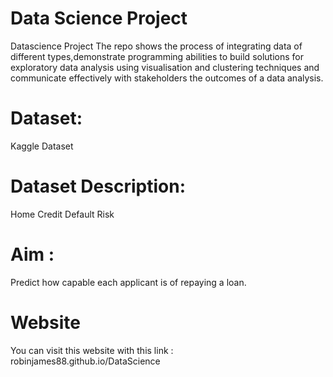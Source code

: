 # Data Science Project
  Datascience Project
  The repo shows the process of integrating data of different types,demonstrate programming   abilities to build solutions for exploratory data analysis using visualisation and         clustering techniques and communicate effectively with stakeholders the outcomes of a       data analysis.

# Dataset: 
  Kaggle Dataset
  
  
# Dataset Description: 

  Home Credit Default Risk


# Aim : 

  Predict how capable each applicant is of repaying a loan.

# Website

  You can visit this website with this link  :  robinjames88.github.io/DataScience
